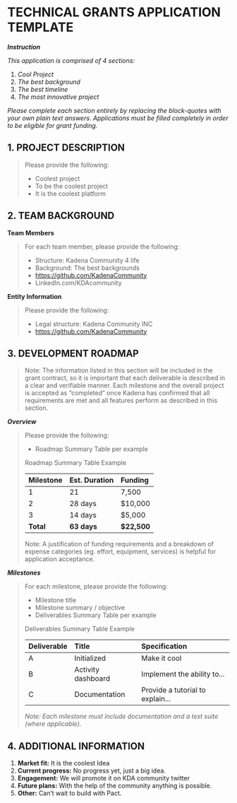 # TECHNICAL GRANTS APPLICATION TEMPLATE

***Instruction***

*This application is comprised of 4 sections:*

1. *Cool Project*
2. *The best background*
3. *The best timeline*
4. *The most innovative project*

*Please complete each section entirely by replacing the block-quotes with your own plain text answers. Applications must be filled completely in order to be eligible for grant funding.*

## 1. PROJECT DESCRIPTION

>Please provide the following:
>- Coolest project
>- To be the coolest project
>- It is the coolest platform

## 2. TEAM BACKGROUND

**Team Members**

>For each team member, please provide the following:
>- Structure: Kadena Community 4 life
>- Background: The best backgrounds
>- https://github.com/KadenaCommunity
>- LinkedIn.com/KDAcommunity

**Entity Information**

>Please provide the following:
>- Legal structure: Kadena Community INC
>- https://github.com/KadenaCommunity

## 3. DEVELOPMENT ROADMAP

>Note: The information listed in this section will be included in the grant contract, so it is important that each deliverable is described in a clear and verifiable manner. Each milestone and the overall project is accepted as “completed” once Kadena has confirmed that all requirements are met and all features perform as described in this section.

***Overview***

>Please provide the following:
>- Roadmap Summary Table per example
>
>Roadmap Summary Table Example
>
>| Milestone   | Est. Duration | Funding      |
>| :---------- | :------------ | :------------|
>| 1	     | 21	               | 7,500	|
>| 2           | 28 days       | $10,000      |
>| 3           | 14 days       | $5,000       |
>| **Total**   | **63 days**   | **$22,500**  |
>
>Note: A justification of funding requirements and a breakdown of expense categories (eg. effort, equipment, services) is helpful for application acceptance.

***Milestones***

>For each milestone, please provide the following:
>- Milestone title 
>- Milestone summary / objective
>- Deliverables Summary Table per example
>
>Deliverables Summary Table Example
>
>| Deliverable    | Title                  | Specification                    |
>| :------------- | :--------------------- | :--------------------------------|
>| A              | Initialized 	          | Make it cool                           |
>| B              | Activity dashboard     | Implement the ability to...      |
>| C              | Documentation          | Provide a tutorial to explain... |
>
>*Note: Each milestone must include documentation and a test suite (where applicable).*

## 4. ADDITIONAL INFORMATION

1. **Market fit:** It is the coolest Idea
2. **Current progress:** No progress yet, just a big idea.
3. **Engagement:** We will promote it on KDA community twitter
4. **Future plans:** With the help of the community anything is possible.
5. **Other:** Can’t wait to build with Pact. 
